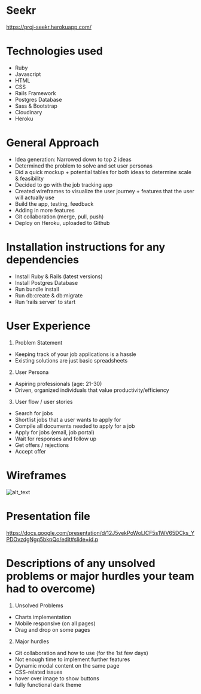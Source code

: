 # Seekr
https://proj-seekr.herokuapp.com/

# Technologies used
  - Ruby
  - Javascript
  - HTML
  - CSS 
  - Rails Framework
  - Postgres Database
  - Sass & Bootstrap
  - Cloudinary 
  - Heroku

# General Approach
- Idea generation: Narrowed down to top 2 ideas 
- Determined the problem to solve and set user personas
- Did a quick mockup + potential tables for both ideas to determine scale & feasibility
- Decided to go with the job tracking app
- Created wireframes to visualize the user journey + features that the user will actually use
- Build the app, testing, feedback
- Adding in more features
- Git collaboration (merge, pull, push)
- Deploy on Heroku, uploaded to Github

# Installation instructions for any dependencies
- Install Ruby & Rails (latest versions)
- Install Postgres Database
- Run bundle install
- Run db:create & db:migrate
- Run ‘rails server’ to start





# User Experience
1. Problem Statement
  - Keeping track of your job applications is a hassle
  - Existing solutions are just basic spreadsheets
2. User Persona
  - Aspiring professionals (age: 21-30)
  - Driven, organized individuals that value productivity/efficiency
3. User flow / user stories
  - Search for jobs
  - Shortlist jobs that a user wants to apply for
  - Compile all documents needed to apply for a job
  - Apply for jobs (email, job portal)
  - Wait for responses and follow up
  - Get offers / rejections
  - Accept offer

# Wireframes
![alt_text](https://dl.dropbox.com/s/u571cbnbid5lqck/wireframe-proj3.png?dl=0)

# Presentation file
https://docs.google.com/presentation/d/12J5vekPoWoLlCF5s1WV65DCks_YPDOvzdgNgq5bkpQo/edit#slide=id.p

# Descriptions of any unsolved problems or major hurdles your team had to overcome)

1. Unsolved Problems
  - Charts implementation
  - Mobile responsive (on all pages)
  - Drag and drop on some pages

2. Major hurdles
  - Git collaboration and how to use (for the 1st few days)
  - Not enough time to implement further features
  - Dynamic modal content on the same page
  - CSS-related issues 
  - hover over image to show buttons
  - fully functional dark theme
